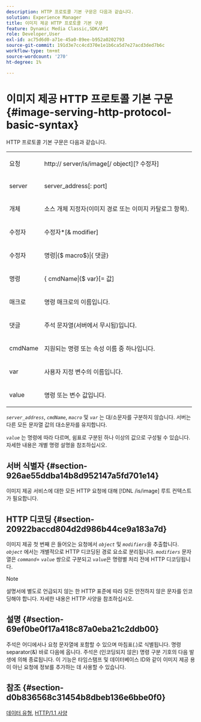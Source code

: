 ```yaml
---
description: HTTP 프로토콜 기본 구문은 다음과 같습니다.
solution: Experience Manager
title: 이미지 제공 HTTP 프로토콜 기본 구문
feature: Dynamic Media Classic,SDK/API
role: Developer,User
exl-id: ac75d6d0-a71e-45a0-89ee-b952a0202793
source-git-commit: 191d3e7cc4cd370e1e1b6ca5d7e27acd3ded7b6c
workflow-type: tm+mt
source-wordcount: '270'
ht-degree: 1%

---
```


# 이미지 제공 HTTP 프로토콜 기본 구문{#image-serving-http-protocol-basic-syntax}

HTTP 프로토콜 기본 구문은 다음과 같습니다.

<table id="simpletable_854C20D4C42247B99D9F123543C17E7C"> 
 <tr class="strow"> 
  <td class="stentry"> <p><span class="codeph"> <span class="varname"> 요청</span> </span> </p> </td> 
  <td class="stentry"> <p> <span class="filepath">http://<span class="varname"> server</span>/is/image[/<span class="varname"> object</span>][?<span class="varname"> 수정자</span>]</span> </p> </td> 
 </tr> 
 <tr class="strow"> 
  <td class="stentry"> <p><span class="codeph"> <span class="varname"> server  </span> </span> </p></td> 
  <td class="stentry"> <p> <span class="codeph"> <span class="varname"> server_address</span>[:<span class="varname"> port</span>]</span> </p> </td> 
 </tr> 
 <tr class="strow"> 
  <td class="stentry"> <p><span class="codeph"> <span class="varname"> 개체</span> </span> </p></td> 
  <td class="stentry"> <p>소스 개체 지정자(이미지 경로 또는 이미지 카탈로그 항목). </p> </td> 
 </tr> 
 <tr class="strow"> 
  <td class="stentry"> <p><span class="codeph"> <span class="varname"> 수정자</span> </span> </p></td> 
  <td class="stentry"> <p><span class="codeph"> <span class="varname"> 수정자</span>*[&amp;<span class="varname"> modifier</span>]</span> </p> </td> 
 </tr> 
 <tr class="strow"> 
  <td class="stentry"> <p><span class="codeph"> <span class="varname"> 수정자</span> </span> </p></td> 
  <td class="stentry"> <p><span class="codeph">명령|{$<span class="varname"> macro</span>$}|{<span class="varname"> 댓글</span>}</span> </p></td> 
 </tr> 
 <tr class="strow"> 
  <td class="stentry"> <p><span class="codeph"> <span class="varname"> 명령</span> </span> </p> </td> 
  <td class="stentry"> <p>{<span class="varname"> cmdName</span>|{$<span class="varname"> var</span>}[=<span class="varname"> 값</span>] </p></td> 
 </tr> 
 <tr class="strow"> 
  <td class="stentry"> <p><span class="codeph"> <span class="varname"> 매크로</span> </span> </p> </td> 
  <td class="stentry"> <p>명령 매크로의 이름입니다.</p></td> 
 </tr> 
 <tr class="strow"> 
  <td class="stentry"> <p><span class="codeph"> <span class="varname"> 댓글</span> </span> </p></td> 
  <td class="stentry"> <p>주석 문자열(서버에서 무시됨)입니다.</p></td> 
 </tr> 
 <tr class="strow"> 
  <td class="stentry"> <p><span class="codeph"> <span class="varname"> cmdName</span> </span> </p></td> 
  <td class="stentry"> <p>지원되는 명령 또는 속성 이름 중 하나입니다.</p></td> 
 </tr> 
 <tr class="strow"> 
  <td class="stentry"> <p><span class="codeph"> <span class="varname"> var</span> </span> </p> </td> 
  <td class="stentry"> <p>사용자 지정 변수의 이름입니다.</p></td> 
 </tr> 
 <tr class="strow"> 
  <td class="stentry"> <p><span class="codeph"> <span class="varname"> value</span> </span> </p></td> 
  <td class="stentry"> <p>명령 또는 변수 값입니다. </p></td> 
 </tr> 
</table>

*`server_address`*,  *`cmdName`*,  *`macro`* 및  *`var`* 는 대/소문자를 구분하지 않습니다. 서버는 다른 모든 문자열 값의 대소문자를 유지합니다.

*`value`* 는 명령에 따라 다르며, 쉼표로 구분된 하나 이상의 값으로 구성될 수 있습니다. 자세한 내용은 개별 명령 설명을 참조하십시오.

## 서버 식별자 {#section-926ae55ddba14b8d952147a5fd701e14}

이미지 제공 서비스에 대한 모든 HTTP 요청에 대해 [!DNL /is/image] 루트 컨텍스트가 필요합니다.

## HTTP 디코딩 {#section-20922baccd804d2d986b44ce9a183a7d}

이미지 제공 첫 번째 은 들어오는 요청에서 *`object`* 및 *`modifiers`*&#x200B;을 추출합니다. *`object`* 에서는 개별적으로 HTTP 디코딩된 경로 요소로 분리됩니다. *`modifiers`* 문자열은 *`command`*= *`value`* 쌍으로 구분되고 *`value`*&#x200B;은 명령별 처리 전에 HTTP 디코딩됩니다.

>[!NOTE]
>
>설명서에 별도로 언급되지 않는 한 HTTP 표준에 따라 모든 안전하지 않은 문자를 인코딩해야 합니다. 자세한 내용은 HTTP 사양을 참조하십시오.

## 설명 {#section-69ef0be0f17a418c87a0eba21c2ddb00}

주석은 어디에서나 요청 문자열에 포함할 수 있으며 마침표(.)로 식별됩니다. 명령 separator(&amp;) 바로 다음에 옵니다. 주석은 (인코딩되지 않은) 명령 구분 기호의 다음 발생에 의해 종료됩니다. 이 기능은 타임스탬프 및 데이터베이스 ID와 같이 이미지 제공 용이 아닌 요청에 정보를 추가하는 데 사용할 수 있습니다.

## 참조 {#section-d0b836568c31454b8dbeb136e6bbe0f0}

[데이터 유형](../../../../../is-api/http-ref/image-serving-api-ref/c-http-protocol-reference/c-data-types/c-data-types.md#concept-49455c12df954bb5919cdd8d5ccc85fa),  [HTTP/1.1 사양](https://www.w3.org/Protocols/rfc2616/rfc2616.html)
